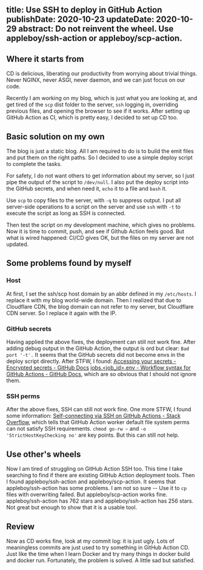 title: Use SSH to deploy in GitHub Action
publishDate: 2020-10-23
updateDate: 2020-10-29
abstract: Do not reinvent the wheel. Use appleboy/ssh-action or appleboy/scp-action.
---
## Where it starts from

CD is delicious, liberating our productivity from worrying about trivial things.
Never NGINX, never ASGI, never daemon, and we can just focus on our code.

Recently I am working on my blog, which is just what you are looking at, and get tired of the `scp` dist folder to the server,
`ssh` logging in, overriding previous files, and opening the browser to see if it works.
After setting up GitHub Action as CI, which is pretty easy, I decided to set up CD too.

## Basic solution on my own

The blog is just a static blog. All I am required to do is to build the emit files and put them on the right paths.
So I decided to use a simple deploy script to complete the tasks.

For safety, I do not want others to get information about my server, so I just pipe the output of the script to `/dev/null`.
I also put the deploy script into the GitHub secrets, and when need it, `echo` it to a file and `bash` it.

Use `scp` to copy files to the server, with `-q` to suppress output.
I put all server-side operations to a script on the server and use `ssh` with `-t` to execute the script as long as SSH is connected.

Then test the script on my development machine, which gives no problems.
Now it is time to commit, push, and see if Github Action feels good.
But what is wired happened: CI/CD gives OK, but the files on my server are not updated.

## Some problems found by myself

### Host

At first, I set the ssh/scp host domain by an abbr defined in my `/etc/hosts`.
I replace it with my blog world-wide domain.
Then I realized that due to Cloudflare CDN, the blog domain can not refer to my server, but Cloudflare CDN server.
So I replace it again with the IP.

### GitHub secrets

Having applied the above fixes, the deployment can still not work fine.
After adding debug output in the GitHub Action, the output is ord but clear: `Bad port '-t'.`
It seems that the GitHub secrets did not become envs in the deploy script directly.
After STFW, I found:
[Accessing your secrets - Encrypted secrets - GitHub Docs](https://docs.github.com/en/free-pro-team@latest/actions/reference/encrypted-secrets#accessing-your-secrets)
[jobs.<job_id>.env - Workflow syntax for GitHub Actions - GitHub Docs](https://docs.github.com/en/free-pro-team@latest/actions/reference/workflow-syntax-for-github-actions#jobsjob_idstepsenv),
which are so obvious that I should not ignore them.

### SSH perms

After the above fixes, SSH can still not work fine.
One more STFW, I found some information:
[Self-connecting via SSH on GitHub Actions - Stack Overflow](https://stackoverflow.com/questions/60066477/self-connecting-via-ssh-on-github-actions),
which tells that GitHub Action worker default file system perms can not satisfy SSH requirements.
`chmod go-rw ~` and `-o 'StrictHostKeyChecking no'` are key points.
But this can still not help.

## Use other's wheels

Now I am tired of struggling on GitHub Action SSH too.
This time I take searching to find if there are existing GitHub Action deployment tools.
Then I found appleboy/ssh-action and appleboy/scp-action.
It seems that appleboy/ssh-action has some problems.
I am not so sure -- Use it to `cp` files with overwriting failed.
But appleboy/scp-action works fine.
appleboy/ssh-action has 762 stars and appleboy/ssh-action has 256 stars.
Not great but enough to show that it is a usable tool.

## Review

Now as CD works fine, look at my commit log: it is just ugly.
Lots of meaningless commits are just used to try something in GitHub Action CD.
Just like the time when I learn Docker and try many things in docker build and docker run.
Fortunately, the problem is solved.
A little sad but satisfied.
